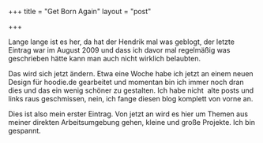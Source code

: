 +++
title = "Get Born Again"
layout = "post"

+++

<p>Lange lange ist es her, da hat der Hendrik mal was geblogt, der letzte Eintrag war im August 2009 und dass ich davor mal regelmäßig was geschrieben hätte kann man auch nicht wirklich belaubten.</p>
<p>Das wird sich jetzt ändern. Etwa eine Woche habe ich jetzt an einem neuen Design für hoodie.de gearbeitet und momentan bin ich immer noch dran dies und das ein wenig schöner zu gestalten. Ich habe nicht  alte posts und links raus geschmissen, nein, ich fange diesen blog komplett von vorne an.</p>
<p>Dies ist also mein erster Eintrag. Von jetzt an wird es hier um Themen aus meiner direkten Arbeitsumgebung gehen, kleine und große Projekte. Ich bin gespannt.</p>
